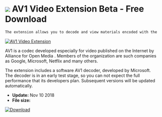 # ![](https://cdn.softexe.net/static/icon/3/av1-video-extension-9637.png) AV1 Video Extension Beta - Free Download

```sh
The extension allows you to decode and view materials encoded with the AV1 codec.
```
[![AV1 Video Extension](https:aomedia.org/about/av1-roadmap/)](https://softexe.net/win/multimedia/codecs/av1-video-extension:afcg.html)

AV1 is a codec developed especially for video published on the Internet by Alliance for Open Media . Members of the organization are such companies as Google, Microsoft, Netflix and many others.
 
 The extension includes a software AV1 decoder, developed by Microsoft. The decoder is in an early test stage, so you can not expect the full performance that its developers plan. Subsequent versions will be updated automatically.


- **Update:** Nov 10 2018
- **File size:** 

[![Download](https://cdn.softexe.net/static/img/download.png)](https://softexe.net/win/multimedia/codecs/av1-video-extension:afcg.html)

